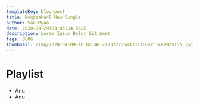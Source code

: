 ```yaml
---
templateKey: blog-post
title: Nogizaka46 New Single
author: SakuMyao
date: 2020-09-29T03:05:24.562Z
description: Lorem Ipsum Dolor Sit Amet
tags: BLOG
thumbnail: /img/2020-04-09-10.02.40-2283222554330331627_1492926155.jpg
---
```

# Playlist
- Anu
- Anu